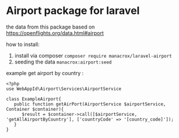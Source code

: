 # Airport package for laravel

the data from this package based on https://openflights.org/data.html#airport

how to install:
1. install via composer `composer require manacrox/laravel-airport`
2. seeding the data `manacrox:airport:seed`

example get airport by country :

```
<?php
use WebAppId\Airport\Services\AirportService

class ExampleAirport{
   public function getAirPort(AirportService $airportService, Container $container){
      $result = $container->call([$airportService, 'getAllAirportByCountry'], ['countryCode' => '[country_code]']);
   }
}
```

